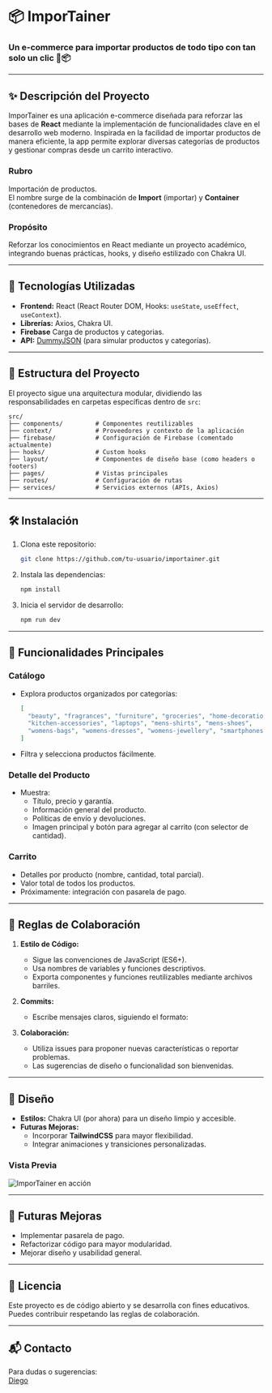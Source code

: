 # 📦 ImporTainer

### Un e-commerce para importar productos de todo tipo con tan solo un clic 🚢📦

---

## ✨ **Descripción del Proyecto**
ImporTainer es una aplicación e-commerce diseñada para reforzar las bases de **React** mediante la implementación de funcionalidades clave en el desarrollo web moderno. Inspirada en la facilidad de importar productos de manera eficiente, la app permite explorar diversas categorías de productos y gestionar compras desde un carrito interactivo.

### **Rubro**
Importación de productos.  
El nombre surge de la combinación de **Import** (importar) y **Container** (contenedores de mercancías).

### **Propósito**
Reforzar los conocimientos en React mediante un proyecto académico, integrando buenas prácticas, hooks, y diseño estilizado con Chakra UI.

---

## 🚀 **Tecnologías Utilizadas**
- **Frontend:** React (React Router DOM, Hooks: `useState`, `useEffect`, `useContext`).
- **Librerías:** Axios, Chakra UI.
- **Firebase** Carga de productos y categorias. 
- **API:** [DummyJSON](https://dummyjson.com) (para simular productos y categorías).

---

## 📂 **Estructura del Proyecto**
El proyecto sigue una arquitectura modular, dividiendo las responsabilidades en carpetas específicas dentro de `src`:

```
src/
├── components/         # Componentes reutilizables
├── context/            # Proveedores y contexto de la aplicación
├── firebase/           # Configuración de Firebase (comentado actualmente)
├── hooks/              # Custom hooks
├── layout/             # Componentes de diseño base (como headers o footers)
├── pages/              # Vistas principales
├── routes/             # Configuración de rutas
├── services/           # Servicios externos (APIs, Axios)
```

---

## 🛠️ **Instalación**
1. Clona este repositorio:
   ```bash
   git clone https://github.com/tu-usuario/importainer.git
   ```
2. Instala las dependencias:
   ```bash
   npm install
   ```
3. Inicia el servidor de desarrollo:
   ```bash
   npm run dev
   ```

---

## 🛒 **Funcionalidades Principales**

### **Catálogo**
- Explora productos organizados por categorías:
  ```json
  [
    "beauty", "fragrances", "furniture", "groceries", "home-decoration",
    "kitchen-accessories", "laptops", "mens-shirts", "mens-shoes",
    "womens-bags", "womens-dresses", "womens-jewellery", "smartphones", etc.
  ]
  ```
- Filtra y selecciona productos fácilmente.

### **Detalle del Producto**
- Muestra:
  - Título, precio y garantía.
  - Información general del producto.
  - Políticas de envío y devoluciones.
  - Imagen principal y botón para agregar al carrito (con selector de cantidad).

### **Carrito**
- Detalles por producto (nombre, cantidad, total parcial).
- Valor total de todos los productos.
- Próximamente: integración con pasarela de pago.

---

## 📏 **Reglas de Colaboración**
1. **Estilo de Código:**
   - Sigue las convenciones de JavaScript (ES6+).
   - Usa nombres de variables y funciones descriptivos.
   - Exporta componentes y funciones reutilizables mediante archivos barriles.

2. **Commits:**
   - Escribe mensajes claros, siguiendo el formato:

3. **Colaboración:**
   - Utiliza issues para proponer nuevas características o reportar problemas.
   - Las sugerencias de diseño o funcionalidad son bienvenidas.

---

## 🎨 **Diseño**
- **Estilos:** Chakra UI (por ahora) para un diseño limpio y accesible.
- **Futuras Mejoras:**
  - Incorporar **TailwindCSS** para mayor flexibilidad.
  - Integrar animaciones y transiciones personalizadas.

### Vista Previa
![ImporTainer en acción](https://media.giphy.com/media/3o6MbnP2PYDzRT0jlO/giphy.gif)

---

## 🔮 **Futuras Mejoras**
- Implementar pasarela de pago.
- Refactorizar código para mayor modularidad.
- Mejorar diseño y usabilidad general.

---

## 📄 **Licencia**
Este proyecto es de código abierto y se desarrolla con fines educativos. Puedes contribuir respetando las reglas de colaboración.

---

## 📬 **Contacto**
Para dudas o sugerencias:  
[Diego](mailto:diegosebastianorona@gmail.com) 
